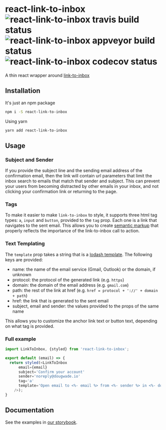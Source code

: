 # react-link-to-inbox ![react-link-to-inbox travis build status](https://travis-ci.org/indeedeng/react-link-to-inbox.svg) ![react-link-to-inbox appveyor build status](https://ci.appveyor.com/api/projects/status/github/indeedeng/react-link-to-inbox?branch=master&svg=true) ![react-link-to-inbox codecov status](https://img.shields.io/codecov/c/github/indeedeng/react-link-to-inbox.svg)

A thin react wrapper around [link-to-inbox](http://npmjs.com/package/link-to-inbox)


## Installation

It's just an npm package

```sh
npm i -S react-link-to-inbox
```

Using yarn

```sh
yarn add react-link-to-inbox
```

## Usage

### Subject and Sender

If you provide the subject line and the sending email address of the
confirmation email, then the link will contain url parameters that limit the
inbox search to emails that match that sender and subject.  This can prevent
your users from becoming distracted by other emails in your inbox, and not
clicking your confirmation link or returning to the page.


### Tags

To make it easier to make `link-to-inbox` to style, it supports three html tag
types: `a`, `input` and `button`, provided to the `tag` prop.  Each one is a
link that navigates to the sent email.  This allows you to create
[semantic markup](https://en.wikipedia.org/wiki/Semantic_HTML) that properly
reflects the importance of the link-to-inbox call to action.


### Text Templating

The `template` prop takes a string that is a
[lodash template](https://lodash.com/docs/4.17.2#template).  The following keys
are provided:

- name: the name of the email service (Gmail, Outlook) or the domain, if unknown
- protocol: the protocol of the generated link (e.g. `https`)
- domain: the domain of the email address (e.g. `gmail.com`)
- path: the rest of the link at href (e.g. `href = protocol + '://' + domain + path`)
- href: the link that is generated to the sent email
- subject, email and sender: the values provided to the props of the same name

This allows you to customize the anchor link text or button text, depending on
what tag is provided.

### Full example

```javascript
import LinkToInbox, {styled} from 'react-link-to-inbox';

export default (email) => {
  return styled(<LinkToInbox
      email={email}
      subject='Confirm your account'
      sender='noreply@dougwade.io'
      tag='a'
      template='Open email to <%- email %> from <%- sender %> in <%- domain %>'
    />);
}
```

## Documentation

See the examples in [our storybook](https://indeedeng.github.io/react-link-to-inbox/).
